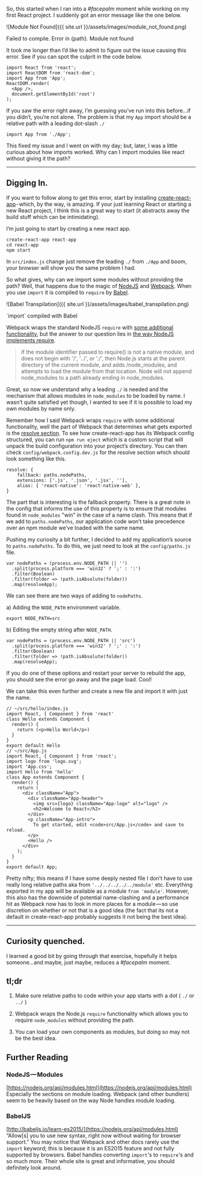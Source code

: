 So, this started when I ran into a _#facepalm_ moment while working on my first React project. I suddenly got an error message like the one below.

![Module Not Found]({{ site.url }}/assets/images/module_not_found.png)
<div class="caption">Failed to compile. Error in {path}. Module not found</div>

It took me longer than I’d like to admit to figure out the issue causing this error. See if you can spot the culprit in the code below.

```
import React from 'react';
import ReactDOM from 'react-dom';
import App from 'App';
ReactDOM.render(
  <App />,
  document.getElementById('root')
);
```

If you saw the error right away, I’m guessing you’ve run into this before...if you didn’t, you’re not alone. The problem is that my `App` import should be a relative path with a leading dot-slash `./`
```
import App from './App';
```

This fixed my issue and I went on with my day; but, later, I was a little curious about how imports worked. Why can I import modules like react without giving it the path?

---

## Digging In.
If you want to follow along to get this error, start by installing [create-react-app](https://github.com/facebookincubator/create-react-app) - which, by the way, is amazing. If your just learning React or starting a new React project, I think this is a great way to start (it abstracts away the build stuff which can be intimidating).

I’m just going to start by creating a new react app.

```
create-react-app react-app
cd react-app
npm start
```

In `src/index.js` change just remove the leading `./` from `./App` and boom, your browser will show you the same problem I had.

So what gives, why can we import some modules without providing the path? Well, that happens due to the magic of [NodeJS](NodeJS) and [Webpack](Webpack). When you use `import` it is compiled to `require` by [Babel](Babel).

![Babel Transpilation]({{ site.url }}/assets/images/babel_transpilation.png)
<div class="caption">`import` compiled with Babel</div>

Webpack wraps the standard NodeJS `require` with [some additional functionality](https://webpack.github.io/docs/configuration.html#resolve), but the answer to our question lies in [the way NodeJS implements require](https://nodejs.org/dist/latest-v6.x/docs/api/modules.html).

>If the module identifier passed to require() is not a native module, and does not begin with '/', '../', or './', then Node.js starts at the parent directory of the current module, and adds /node_modules, and attempts to load the module from that location. Node will not append node_modules to a path already ending in node_modules.

Great, so now we understand why a leading `./` is needed and the mechanism that allows modules in `node_modules` to be loaded by name. I wasn’t quite satisfied yet though, I wanted to see if it is possible to load my own modules by name only.

Remember how I said Webpack wraps `require` with some additional functionality, well the part of Webpack that determines what gets exported is the [resolve section](https://webpack.github.io/docs/configuration.html#resolve). To see how create-react-app has its Webpack config structured, you can run `npm run eject` which is a custom script that will unpack the build configuration into your project’s directory.
You can then check `config/webpack.config.dev.js` for the resolve section which should look something like this.

```
resolve: {
    fallback: paths.nodePaths,
    extensions: ['.js', '.json', '.jsx', ''],
    alias: { 'react-native': 'react-native-web' },
}
```

The part that is interesting is the fallback property. There is a great note in the config that informs the use of this property is to ensure that modules found in `node_modules` "win" in the case of a name clash. This means that if we add to `paths.nodePaths`, our application code won’t take precedence over an npm module we’ve loaded with the same name.

Pushing my curiosity a bit further, I decided to add my application’s source to `paths.nodePaths`. To do this, we just need to look at the `config/paths.js` file.

```
var nodePaths = (process.env.NODE_PATH || '')
  .split(process.platform === 'win32' ? ';' : ':')
  .filter(Boolean)
  .filter(folder => !path.isAbsolute(folder))
  .map(resolveApp);
```

We can see there are two ways of adding to `nodePaths`.

a) Adding the `NODE_PATH` environment variable.
```
export NODE_PATH=src
```
b) Editing the empty string after `NODE_PATH`.
```
var nodePaths = (process.env.NODE_PATH || 'src')
  .split(process.platform === 'win32' ? ';' : ':')
  .filter(Boolean)
  .filter(folder => !path.isAbsolute(folder))
  .map(resolveApp);
```

If you do one of these options and restart your server to rebuild the app, you should see the error go away and the page load. Cool!

We can take this even further and create a new file and import it with just the name.
```
// ~/src/hello/index.js
import React, { Component } from 'react'
class Hello extends Component {
  render() {
    return (<p>Hello World</p>)
  }
}
export default Hello
// ~/src/App.js
import React, { Component } from 'react';
import logo from 'logo.svg';
import 'App.css';
import Hello from 'hello'
class App extends Component {
  render() {
    return (
      <div className="App">
        <div className="App-header">
          <img src={logo} className="App-logo" alt="logo" />
          <h2>Welcome to React</h2>
        </div>
        <p className="App-intro">
          To get started, edit <code>src/App.js</code> and save to reload.
        </p>
        <Hello />
      </div>
    );
  }
}
export default App;
```

Pretty nifty; this means if I have some deeply nested file I don’t have to use really long relative paths aka from `'../../../../../module'` etc. Everything exported in my app will be available as a module `from 'module'`. However, this also has the downside of potential name-clashing and a performance hit as Webpack now has to look in more places for a module — so use discretion on whether or not that is a good idea (the fact that its not a default in create-react-app probably suggests it not being the best idea).

---

## Curiosity quenched.
I learned a good bit by going through that exercise, hopefully it helps someone…and maybe, just maybe, reduces a _#facepalm_ moment.

## tl;dr

1. Make sure relative paths to code within your app starts with a dot ( `./` or `../` )

2. Webpack wraps the Node.js `require` functionality which allows you to require `node_modules` without providing the path.

3. You can load your own components as modules, but doing so may not be the best idea.

## Further Reading
### NodeJS — Modules
[https://nodejs.org/api/modules.html](https://nodejs.org/api/modules.html)
Especially the sections on module loading. Webpack (and other bundlers) seem to be heavily based on the way Node handles module loading.

### BabelJS
[http://babeljs.io/learn-es2015/](https://nodejs.org/api/modules.html)
“Allow[s] you to use new syntax, right now without waiting for browser support.” You may notice that Webpack and other docs rarely use the `import` keyword; this is because it is an ES2015 feature and not fully supported by browsers. Babel handles converting `import`'s to `require`'s and so much more. Their whole site is great and informative, you should definitely look around.

